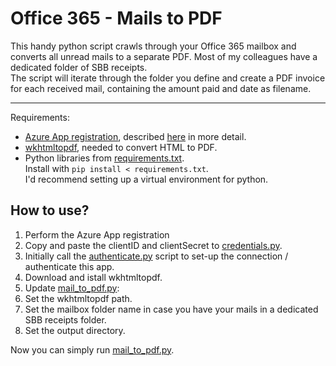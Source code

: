 Office 365 - Mails to PDF
=============================

This handy python script crawls through your Office 365 mailbox and converts all unread mails to a separate PDF.
Most of my colleagues have a dedicated folder of SBB receipts.  
The script will iterate through the folder you define and create a PDF invoice for each received mail, containing the amount paid and date as filename.


--------------------------------------------------------------


Requirements:
* [Azure App registration](https://portal.azure.com/#blade/Microsoft_AAD_RegisteredApps/ApplicationsListBlade), described [here](https://pypi.org/project/O365/#authentication) in more detail.
* [wkhtmltopdf](https://wkhtmltopdf.org/downloads.html), needed to convert HTML to PDF.
* Python libraries from [requirements.txt](requirements.txt).  
  Install with `pip install < requirements.txt`.  
  I'd recommend setting up a virtual environment for python.
  
How to use?
-----------

1. Perform the Azure App registration
2. Copy and paste the clientID and clientSecret to [credentials.py](credentials.py).  
3. Initially call the [authenticate.py](authenticate.py) script to set-up the connection / authenticate this app.
4. Download and istall wkhtmltopdf.
5. Update [mail_to_pdf.py](mail_to_pdf.py):
6. Set the wkhtmltopdf path.
7. Set the mailbox folder name in case you have your mails in a dedicated SBB receipts folder.
7. Set the output directory.

Now you can simply run [mail_to_pdf.py](mail_to_pdf.py).